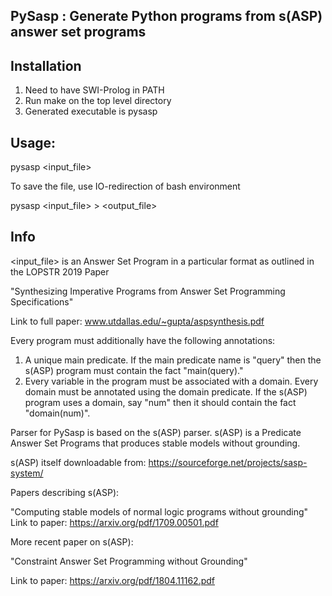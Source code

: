 PySasp : Generate Python programs from s(ASP) answer set programs
------------------------------------------------------------------

Installation
------------

1. Need to have SWI-Prolog in PATH 
2. Run make on the top level directory
3. Generated executable is pysasp

Usage: 
------
pysasp <input_file>

To save the file, use IO-redirection of bash environment

pysasp <input_file> >  <output_file>

Info
----
<input_file> is an Answer Set Program in a particular format
as outlined in the LOPSTR 2019 Paper

"Synthesizing Imperative Programs from Answer Set Programming
Specifications"

Link to full paper: www.utdallas.edu/~gupta/aspsynthesis.pdf

Every program must additionally have the following annotations:
1. A unique main predicate. If the main predicate name is  "query"
   then the s(ASP) program must contain the fact "main(query)."
2. Every variable in the program must be associated with a domain.
   Every domain must be annotated using the domain predicate.
   If the s(ASP) program uses a domain, say "num" then it should
   contain the fact "domain(num)". 


Parser for PySasp is based on the s(ASP) parser. s(ASP) 
is a Predicate Answer Set Programs that produces stable models
without grounding.

s(ASP) itself downloadable from: 
https://sourceforge.net/projects/sasp-system/

Papers describing s(ASP):

"Computing stable models of normal logic programs without grounding"
Link to paper: https://arxiv.org/pdf/1709.00501.pdf

More recent paper on s(ASP):

"Constraint Answer Set Programming without Grounding"

Link to paper: https://arxiv.org/pdf/1804.11162.pdf
